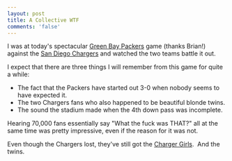 ```yaml
---
layout: post
title: A Collective WTF
comments: 'false'
---
```

<p>I was at today's spectacular <a target="_blank" href="http://www.packers.com/">Green Bay Packers</a> game (thanks Brian!) against the <a target="_blank" href="http://www.chargers.com/">San Diego Chargers</a> and watched the two teams battle it out.</p>
<p>I expect that there are three things I will remember from this game for quite a while:</p>
<ul>
    <li>The fact that the Packers have started out 3-0 when nobody seems to have expected it.</li>
    <li>The two Chargers fans who also happened to be beautiful blonde twins.</li>
    <li>The sound the stadium made when the 4th down pass was incomplete.</li>
</ul>
<p>Hearing 70,000 fans essentially say "What the fuck was THAT?" all at the same time was pretty impressive, even if the reason for it was not.</p>
<p>Even though the Chargers lost, they've still got the <a target="_blank" href="http://www.chargers.com/charger_girls/2007-squad/">Charger Girls</a>.  And the twins.</p>
